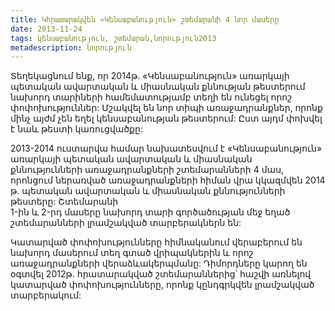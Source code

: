 ```yaml
---
title: Կհրատարակվեն «Կենսաբանություն» շտեմարանի 4 նոր մասերը 
date: 2013-11-24
tags: կենսաբանություն, շտեմարան,նորություն2013
metadescription: նորություն
---
```



Տեղեկացնում ենք,  որ 2014թ. «Կենսաբանություն» առարկայի պետական ավարտական և միասնական 
քննության թեստերում նախորդ տարիների համեմատությամբ տեղի են ունեցել որոշ փոփոխություններ: 
Մշակվել են նոր տիպի առաջադրանքներ, որոնք մինչ այժմ չեն եղել կենսաբանության թեստերում: 
Ըստ այդմ փոխվել է նաև թեստի կառուցվածքը:
<!--more-->
2013-2014 ուստարվա համար նախատեսվում է «Կենսաբանություն» առարկայի պետական ավարտական և 
միասնական քննությունների առաջադրանքների շտեմարանների 4 մաս, որոնցում ներառված առաջադրանքների 
հիման վրա  կկազմվեն 2014 թ. պետական ավարտական և միասնական քննությունների թեստերը: Շտեմարանի  
1-ին և 2-րդ մասերը  նախորդ տարի գործածության մեջ եղած շտեմարանների   լրամշակված տարբերակներն են:

Կատարված փոփոխությունները հիմնականում վերաբերում են նախորդ  մասերում տեղ գտած վրիպակներին և 
որոշ  առաջադրանքների վերաձևակերպմանը: Դիմորդները կարող են օգտվել 2012թ. հրատարակված 
շտեմարաններից՝ հաշվի առնելով կատարված փոփոխությունները, որոնք կընդգրկվեն լրամշակված տարբերակում:
